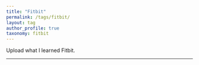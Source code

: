 ```yaml
---
title: "Fitbit"
permalink: /tags/fitbit/
layout: tag
author_profile: true
taxonomy: fitbit
---
```


Upload what I learned Fitbit.  

- - -
